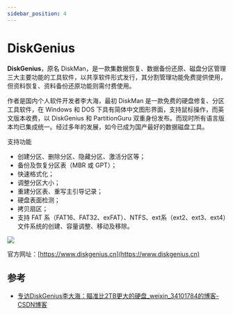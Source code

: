 ```yaml
---
sidebar_position: 4
---
```


# DiskGenius



**DiskGenius**，原名 DiskMan，是一款集数据恢复、数据备份还原、磁盘分区管理三大主要功能的工具软件，以共享软件形式发行，其分割管理功能免费提供使用，但资料恢复、资料备份还原功能则需付费使用。

作者是国内个人软件开发者李大海，最初 DiskMan 是一款免费的硬盘修复、分区工具软件，在 Windows 和 DOS 下具有简体中文图形界面，支持鼠标操作，而英文版本收费，以 DiskGenius 和 PartitionGuru 双重身份发布。而现时所有语言版本均已集成统一。经过多年的发展，如今已成为国产最好的数据磁盘工具。

支持功能

- 创建分区、删除分区、隐藏分区、激活分区等；
- 备份及恢复分区表（MBR 或 GPT）；
- 快速格式化；
- 调整分区大小；
- 重建分区表、重写主引导记录；
- 硬盘表面检测；
- 拷贝扇区；
- 支持 FAT 系（FAT16、FAT32、exFAT）、NTFS、ext系（ext2、ext3、ext4）文件系统的创建、容量调整、移动及移除。



![](https://static.getiot.tech/diskgenius-ui.png#center)

官方网址：[https://www.diskgenius.cn](https://www.diskgenius.cn)





## 参考

- [专访DiskGenius李大海：瞄准比2TB更大的硬盘_weixin_34101784的博客-CSDN博客](https://blog.csdn.net/weixin_34101784/article/details/93089101)
